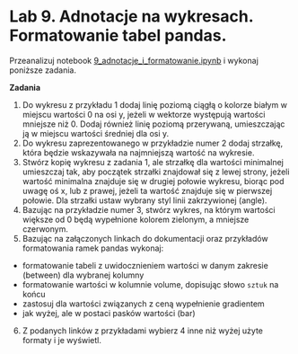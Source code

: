 # Lab 9. Adnotacje na wykresach. Formatowanie tabel pandas.

Przeanalizuj notebook [9_adnotacje_i_formatowanie.ipynb](9_adnotacje_i_formatowanie.ipynb) i wykonaj poniższe zadania.

**Zadania**

1. Do wykresu z przykładu 1 dodaj linię poziomą ciągłą o kolorze białym w miejscu wartości 0 na osi y, jeżeli w wektorze występują wartości mniejsze niż 0. Dodaj również linię poziomą przerywaną, umieszczając ją w miejscu wartości średniej dla osi y.
2. Do wykresu zaprezentowanego w przykładzie numer 2 dodaj strzałkę, która będzie wskazywała na najmniejszą wartość na wykresie.
3. Stwórz kopię wykresu z zadania 1, ale strzałkę dla wartości minimalnej umieszczaj tak, aby początek strzałki znajdował się z lewej strony, jeżeli wartość minimalna znajduje się w drugiej połowie wykresu, biorąc pod uwagę oś x, lub z prawej, jeżeli ta wartość znajduje się w pierwszej połowie. Dla strzałki ustaw wybrany styl linii zakrzywionej (angle).
4. Bazując na przykładzie numer 3, stwórz wykres, na którym wartości większe od 0 będą wypełnione kolorem zielonym, a mniejsze czerwonym.
5. Bazując na załączonych linkach do dokumentacji oraz przykładów formatowania ramek pandas wykonaj:
* formatowanie tabeli z uwidocznieniem wartości w danym zakresie (between) dla wybranej kolumny
* formatowanie wartości w kolumnie volume, dopisując słowo `sztuk` na końcu
* zastosuj dla wartości związanych z ceną wypełnienie gradientem
* jak wyżej, ale w postaci pasków wartości (bar)
6. Z podanych linków z przykładami wybierz 4 inne niż wyżej użyte formaty i je wyświetl.